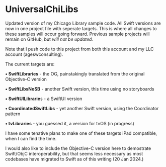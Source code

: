 # UniversalChiLibs
Updated version of my Chicago Library sample code. All Swift versions are now in one project file with seperate targets. This is where all changes to these samples will occur going forward. Previous sample projects will remain on GitHub, but *will not be updated.*

Note that I push code to this project from both this account and my LLC account (ageswconsulting). 

The current targets are:


**• SwiftLibraries** - the OG, painstakingly translated from the original Objective-C version

**• SwiftLibsNoSB** - another Swift version, this time using no storyboards

**• SwiftUILibrarie**s - a SwiftUI version

**• CoordinatedSwiftLibs** - yet another Swift version, using the Coordinator pattern

**• tvLibraries** - you guessed it, a version for tvOS (in progress)


I have some tenative plans to make one of these targets iPad compatible, when I can find the time.

I would also like to include the Objective-C version here to demostrate Swift/ObjC interoperability, but that seems less necessary as most codebases have migrated to Swift as of this writing (20 Jan 2024.)
